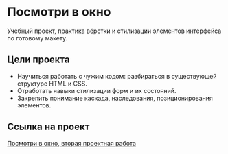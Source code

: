 # Посмотри в окно

Учебный проект, практика вёрстки и стилизации элементов интерфейса по готовому макету.

## Цели проекта

- Научиться работать с чужим кодом: разбираться в существующей структуре HTML и CSS.
- Отработать навыки стилизации форм и их состояний.
- Закрепить понимание каскада, наследования, позиционирования элементов.

## Ссылка на проект

[Посмотри в окно, вторая проектная работа](https://github.com/rythMEZ/posmotri-v-okno-fd)
